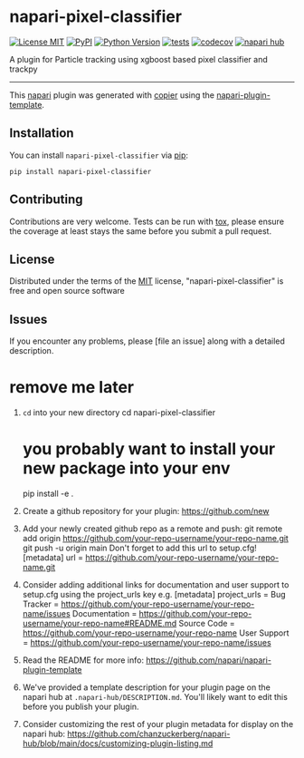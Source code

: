 # napari-pixel-classifier

[![License MIT](https://img.shields.io/pypi/l/napari-pixel-classifier.svg?color=green)](https://github.com/zeroth/napari-pixel-classifier/raw/main/LICENSE)
[![PyPI](https://img.shields.io/pypi/v/napari-pixel-classifier.svg?color=green)](https://pypi.org/project/napari-pixel-classifier)
[![Python Version](https://img.shields.io/pypi/pyversions/napari-pixel-classifier.svg?color=green)](https://python.org)
[![tests](https://github.com/zeroth/napari-pixel-classifier/workflows/tests/badge.svg)](https://github.com/zeroth/napari-pixel-classifier/actions)
[![codecov](https://codecov.io/gh/zeroth/napari-pixel-classifier/branch/main/graph/badge.svg)](https://codecov.io/gh/zeroth/napari-pixel-classifier)
[![napari hub](https://img.shields.io/endpoint?url=https://api.napari-hub.org/shields/napari-pixel-classifier)](https://napari-hub.org/plugins/napari-pixel-classifier)

A plugin for Particle tracking using xgboost based pixel classifier and trackpy

----------------------------------

This [napari] plugin was generated with [copier] using the [napari-plugin-template].

<!--
Don't miss the full getting started guide to set up your new package:
https://github.com/napari/napari-plugin-template#getting-started

and review the napari docs for plugin developers:
https://napari.org/stable/plugins/index.html
-->

## Installation

You can install `napari-pixel-classifier` via [pip]:

    pip install napari-pixel-classifier




## Contributing

Contributions are very welcome. Tests can be run with [tox], please ensure
the coverage at least stays the same before you submit a pull request.

## License

Distributed under the terms of the [MIT] license,
"napari-pixel-classifier" is free and open source software

## Issues

If you encounter any problems, please [file an issue] along with a detailed description.

[napari]: https://github.com/napari/napari
[copier]: https://copier.readthedocs.io/en/stable/
[@napari]: https://github.com/napari
[MIT]: http://opensource.org/licenses/MIT
[BSD-3]: http://opensource.org/licenses/BSD-3-Clause
[GNU GPL v3.0]: http://www.gnu.org/licenses/gpl-3.0.txt
[GNU LGPL v3.0]: http://www.gnu.org/licenses/lgpl-3.0.txt
[Apache Software License 2.0]: http://www.apache.org/licenses/LICENSE-2.0
[Mozilla Public License 2.0]: https://www.mozilla.org/media/MPL/2.0/index.txt
[napari-plugin-template]: https://github.com/napari/napari-plugin-template

[napari]: https://github.com/napari/napari
[tox]: https://tox.readthedocs.io/en/latest/
[pip]: https://pypi.org/project/pip/
[PyPI]: https://pypi.org/


# remove me later
1. `cd` into your new directory
    cd napari-pixel-classifier
    # you probably want to install your new package into your env
    pip install -e .

2. Create a github repository for your plugin:
    https://github.com/new
3. Add your newly created github repo as a remote and push:
    git remote add origin https://github.com/your-repo-username/your-repo-name.git
    git push -u origin main
    Don't forget to add this url to setup.cfg!
    [metadata]
    url = https://github.com/your-repo-username/your-repo-name.git
4. Consider adding additional links for documentation and user support to setup.cfg
    using the project_urls key e.g.
    [metadata]
    project_urls =
        Bug Tracker = https://github.com/your-repo-username/your-repo-name/issues
        Documentation = https://github.com/your-repo-username/your-repo-name#README.md
        Source Code = https://github.com/your-repo-username/your-repo-name
        User Support = https://github.com/your-repo-username/your-repo-name/issues
5. Read the README for more info: https://github.com/napari/napari-plugin-template
6. We've provided a template description for your plugin page on the napari hub at `.napari-hub/DESCRIPTION.md`.
    You'll likely want to edit this before you publish your plugin.
7. Consider customizing the rest of your plugin metadata for display on the napari hub:
    https://github.com/chanzuckerberg/napari-hub/blob/main/docs/customizing-plugin-listing.md
